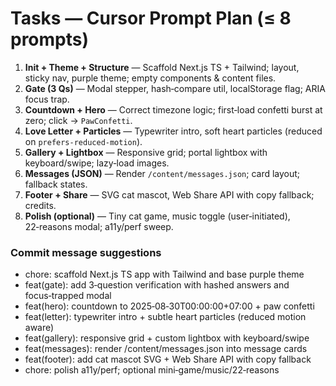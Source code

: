 # Tasks — Cursor Prompt Plan (≤ 8 prompts)

1. **Init + Theme + Structure** — Scaffold Next.js TS + Tailwind; layout, sticky nav, purple theme; empty components & content files.
2. **Gate (3 Qs)** — Modal stepper, hash‑compare util, localStorage flag; ARIA focus trap.
3. **Countdown + Hero** — Correct timezone logic; first‑load confetti burst at zero; click → `PawConfetti`.
4. **Love Letter + Particles** — Typewriter intro, soft heart particles (reduced on `prefers-reduced-motion`).
5. **Gallery + Lightbox** — Responsive grid; portal lightbox with keyboard/swipe; lazy‑load images.
6. **Messages (JSON)** — Render `/content/messages.json`; card layout; fallback states.
7. **Footer + Share** — SVG cat mascot, Web Share API with copy fallback; credits.
8. **Polish (optional)** — Tiny cat game, music toggle (user‑initiated), 22‑reasons modal; a11y/perf sweep.

### Commit message suggestions
- chore: scaffold Next.js TS app with Tailwind and base purple theme
- feat(gate): add 3‑question verification with hashed answers and focus‑trapped modal
- feat(hero): countdown to 2025‑08‑30T00:00:00+07:00 + paw confetti
- feat(letter): typewriter intro + subtle heart particles (reduced motion aware)
- feat(gallery): responsive grid + custom lightbox with keyboard/swipe
- feat(messages): render /content/messages.json into message cards
- feat(footer): add cat mascot SVG + Web Share API with copy fallback
- chore: polish a11y/perf; optional mini‑game/music/22‑reasons

